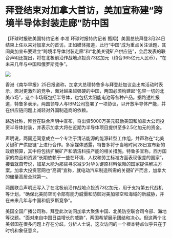 # 拜登结束对加拿大首访，美加宣称建“跨境半导体封装走廊”防中国

【环球时报驻美国特约记者 李准 环球时报特约记者
甄翔】美国总统拜登3月24日结束上任以来对加拿大的首访。正如媒体报道，此行“中国”成为重点关注话题，其间美加宣布要建立“跨境半导体封装走廊”和“北美关键矿产供应链”，会后发表的联合声明还提出，将在北极前沿作战地点投资73亿加元（约合365亿元人民币），“在未来几年与中国和俄罗斯竞争”。

![](https://inews.gtimg.com/news_bt/O3JIW_JX77IKpq2x9AGXmDX8q_JqlPDcUcctmrzv08rfIAA/1000)

香港《南华早报》25日报道称，加拿大总理特鲁多与拜登赴加议会出席活动时表示，面对更激烈的竞争，面对越来越强硬的中国，两国必须构建起“包容一切的北美市场”，这个市场既包括半导体，也包括太阳能电池等各种产品。据路透社报道，特鲁多表示，两国领导人与IBM公司签署了一项协议，以开放半导体产能，并在供应链问题上减轻对外国制造商的依赖。

路透社称，拜登在联合声明中宣布，将出资5000万美元鼓励美国和加拿大公司投资半导体封装，并表示加拿大将在近期为半导体项目提供至多2.5亿加元的资金。

声明说，两国还同意成立一个专注于清洁能源的能源转型工作组，并声称在“北美关键矿产供应链”上进行合作。多家媒体透露，特鲁多将于当地时间28日宣布新的政府预算，其中将包括扩展矿产和清洁科技产能的相关措施。特鲁多宣称，西方国家的商品和资源“长期依赖于一些在环境、人权和劳工标准方面表现很差的国家”，接着就自夸说，加拿大能为那些寻求减少对华关键原材料依赖的国家提供解决方案。加拿大投资官网也“高调”宣称，就电动汽车制造所需的关键矿产而言，加拿大的储量高居全球第一。

两国联合声明还写入了在北极前沿作战地点投资73亿加元，用于支持第五代战机等计划，“确保北美防空司令部有能力威慑和防御对美加领空和海域的新威胁，并在未来几年与中国和俄罗斯竞争”。

美国全国广播公司称，拜登此次访问加拿大聚焦中国、北美防空联合司令部、海地等议题。“面对来自中国日益增长的威胁”，两国希望展示团结和决心。但这两个北美邻国在很多问题上存在分歧。分析人士说，这次访问的一个根本特点似乎只在于时机和象征意义。

